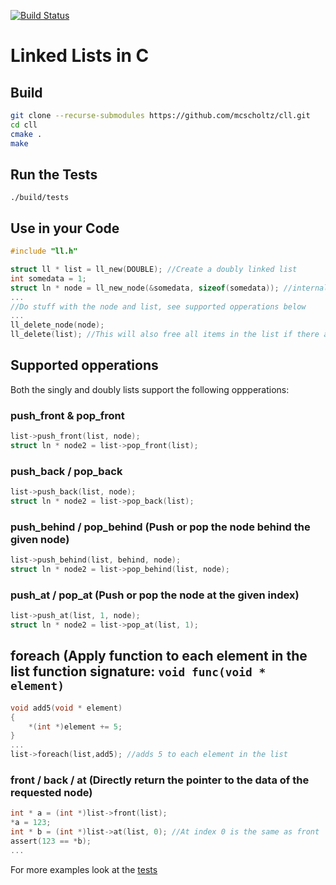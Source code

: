 [![Build Status](https://travis-ci.org/mcscholtz/cll.svg?branch=master)](https://travis-ci.org/mcscholtz/cll)
# Linked Lists in C
## Build
```bash
git clone --recurse-submodules https://github.com/mcscholtz/cll.git
cd cll
cmake .
make
```
## Run the Tests
`./build/tests`

## Use in your Code
```c
#include "ll.h"

struct ll * list = ll_new(DOUBLE); //Create a doubly linked list
int somedata = 1;
struct ln * node = ll_new_node(&somedata, sizeof(somedata)); //internally copy data from somedata
...
//Do stuff with the node and list, see supported opperations below
...
ll_delete_node(node);
ll_delete(list); //This will also free all items in the list if there are any left
```
## Supported opperations
Both the singly and doubly lists support the following oppperations:
### push_front & pop_front
```c
list->push_front(list, node);
struct ln * node2 = list->pop_front(list);
```
### push_back / pop_back
```c
list->push_back(list, node);
struct ln * node2 = list->pop_back(list);
```
### push_behind / pop_behind (Push or pop the node behind the given node)
```c
list->push_behind(list, behind, node);
struct ln * node2 = list->pop_behind(list, node);
```
### push_at / pop_at (Push or pop the node at the given index)
```c
list->push_at(list, 1, node);
struct ln * node2 = list->pop_at(list, 1);
```
## foreach (Apply function to each element in the list function signature: `void func(void * element)`
```c
void add5(void * element)
{
    *(int *)element += 5;
}
...
list->foreach(list,add5); //adds 5 to each element in the list
```
### front / back / at (Directly return the pointer to the data of the requested node)
```c
int * a = (int *)list->front(list);
*a = 123;
int * b = (int *)list->at(list, 0); //At index 0 is the same as front
assert(123 == *b);
...

```
For more examples look at the [tests](https://github.com/mcscholtz/cll/blob/master/tests/)
